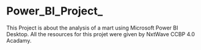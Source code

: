 # Power_BI_Project_
This Project is about the analysis of a mart using Microsoft Power BI Desktop.
All the resources for this projet were given by NxtWave CCBP 4.0 Acadamy.
